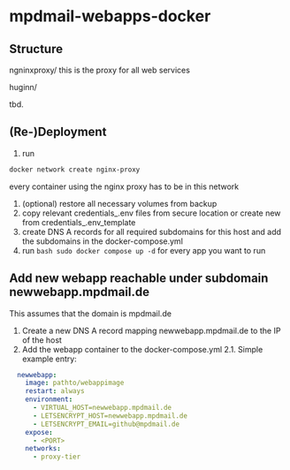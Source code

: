 # mpdmail-webapps-docker

## Structure
ngninxproxy/
this is the proxy for all web services

huginn/

tbd.

## (Re-)Deployment
1. run
```bash
docker network create nginx-proxy
```
every container using the nginx proxy has to be in this network
1. (optional) restore all necessary volumes from backup
2. copy relevant credentials_<app>.env files from secure location or create new from credentials_<app>.env_template
3. create DNS A records for all required subdomains for this host and add the subdomains in the docker-compose.yml
4. run ```bash
sudo docker compose up -d```
for every app you want to run

## Add new webapp reachable under subdomain newwebapp.mpdmail.de

This assumes that the domain is mpdmail.de

1. Create a new DNS A record mapping newwebapp.mpdmail.de to the IP of the host
2. Add the webapp container to the docker-compose.yml
2.1. Simple example entry:
```yaml
  newwebapp:  
    image: pathto/webappimage
    restart: always
    environment:
      - VIRTUAL_HOST=newwebapp.mpdmail.de
      - LETSENCRYPT_HOST=newwebapp.mpdmail.de
      - LETSENCRYPT_EMAIL=github@mpdmail.de
    expose:
      - <PORT>
    networks:
      - proxy-tier
```
